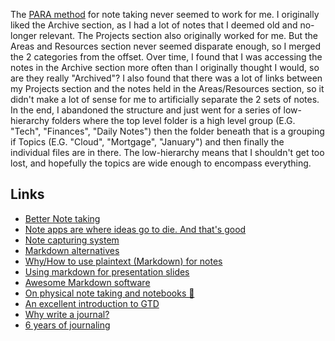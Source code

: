 The [PARA method](https://fortelabs.co/blog/para/) for note taking never seemed to work for me. I originally liked the Archive section, as I had a lot of notes that I deemed old and no-longer relevant. The Projects section also originally worked for me. But the Areas and Resources section never seemed disparate enough, so I merged the 2 categories from the offset. 
Over time, I found that I was accessing the notes in the Archive section more often than I originally thought I would, so are they really "Archived"? I also found that there was a lot of links between my Projects section and the notes held in the Areas/Resources section, so it didn't make a lot of sense for me to artificially separate the 2 sets of notes.
In the end, I abandoned the structure and just went for a series of low-hierarchy folders where the top level folder is a high level group (E.G. "Tech", "Finances", "Daily Notes") then the folder beneath that is a grouping if Topics (E.G. "Cloud", "Mortgage", "January") and then finally the individual files are in there. The low-hierarchy means that I shouldn't get too lost, and hopefully the topics are wide enough to encompass everything. 
## Links
- [Better Note taking](https://paulbutler.org/2022/what-does-it-mean-to-listen-on-a-port/)
- [Note apps are where ideas go to die. And that's good](https://reproof.app/blog/notes-apps-help-us-forget)
- [Note capturing system](https://ratfactor.com/notes)
- [Markdown alternatives](https://www.smashingmagazine.com/2022/02/thoughts-on-markdown/)
- [Why/How to use plaintext (Markdown) for notes](https://sive.rs/plaintext)
- [Using markdown for presentation slides](https://davidgarcia.dev/posts/creating-professional-slides-from-markdown-notes/) 
- [Awesome Markdown software](https://github.com/BubuAnabelas/awesome-markdown)
- [On physical note taking and notebooks 📔](https://tylercipriani.com/blog/2022/04/30/ive-used-all-the-notebooks/ )
- [An excellent introduction to GTD](https://hamberg.no/gtd) 
- [Why write a journal?](https://herman.bearblog.dev/why-i-journal/ )
- [6 years of journaling](https://herman.bearblog.dev/years-of-journaling/) 